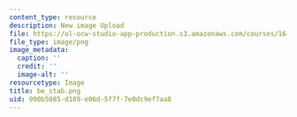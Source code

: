 ```yaml
---
content_type: resource
description: New image Upload
file: https://ol-ocw-studio-app-production.s3.amazonaws.com/courses/16-90-computational-methods-in-aerospace-engineering-spring-2014/990b5085d189e06d5f7f7e0dc9ef7aa8_be_stab.png
file_type: image/png
image_metadata:
  caption: ''
  credit: ''
  image-alt: ''
resourcetype: Image
title: be_stab.png
uid: 990b5085-d189-e06d-5f7f-7e0dc9ef7aa8
---
```

